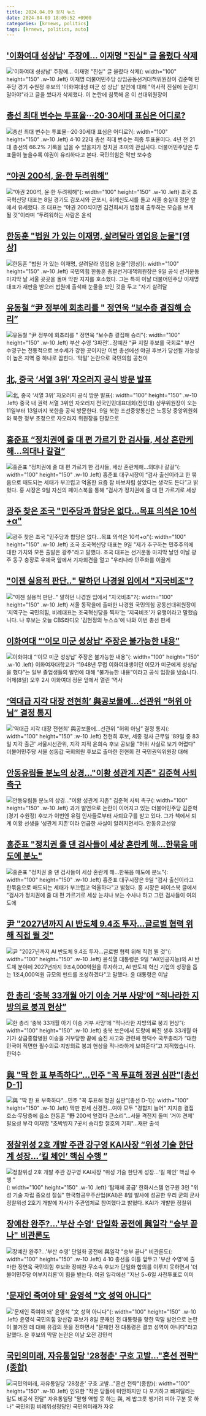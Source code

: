 ```yaml
---
title: 2024.04.09 정치 뉴스
date: 2024-04-09 18:05:52 +0900
categories: [krnews, politics]
tags: [krnews, politics, auto]
---
```

## ['이화여대 성상납' 주장에… 이재명 "진실" 글 올렸다 삭제](https://n.news.naver.com/mnews/article/469/0000794969)

!['이화여대 성상납' 주장에… 이재명 "진실" 글 올렸다 삭제](https://mimgnews.pstatic.net/image/origin/469/2024/04/09/794969.jpg?type=nf220_150){: width="100" height="150" .w-10 .left}
이재명 더불어민주당 상임공동선거대책위원장이 김준혁 민주당 경기 수원정 후보의 '이화여대생 미군 성 상납' 발언에 대해 "역사적 진실에 눈감지 말아야"라고 글을 썼다가 삭제했다. 이 논란에 침묵해 온 이 선대위원장이

## [총선 최대 변수는 투표율···20·30세대 표심은 어디로?](https://n.news.naver.com/mnews/article/032/0003289644)

![총선 최대 변수는 투표율···20·30세대 표심은 어디로?](https://mimgnews.pstatic.net/image/origin/032/2024/04/09/3289644.jpg?type=nf220_150){: width="100" height="150" .w-10 .left}
4·10 22대 총선 최대 변수는 최종 투표율이다. 4년 전 21대 총선의 66.2% 기록을 넘을 수 있을지가 정치권 초미의 관심사다. 더불어민주당은 투표율이 높을수록 야권이 유리하다고 본다. 국민의힘은 막판 보수층

## [“야권 200석, 윤·한 두려워해”](https://n.news.naver.com/mnews/article/025/0003352795)

![“야권 200석, 윤·한 두려워해”](https://mimgnews.pstatic.net/image/origin/025/2024/04/09/3352795.jpg?type=nf220_150){: width="100" height="150" .w-10 .left}
조국 조국혁신당 대표는 8일 경기도 김포시와 군포시, 위례신도시를 돌고 서울 숭실대 정문 앞에서 유세했다. 조 대표는 “야권 200석이면 김건희씨가 법정에 출두하는 모습을 보게 될 것”이라며 “두려워하는 사람은 윤석

## [한동훈 "법원 가 있는 이재명, 살려달라 영업용 눈물"[영상]](https://n.news.naver.com/mnews/article/079/0003883453)

![한동훈 "법원 가 있는 이재명, 살려달라 영업용 눈물"[영상]](https://mimgnews.pstatic.net/image/origin/079/2024/04/09/3883453.jpg?type=nf220_150){: width="100" height="150" .w-10 .left}
국민의힘 한동훈 총괄선거대책위원장은 9일 공식 선거운동 마지막 날 서울 곳곳을 돌며 막판 지지를 호소했다. 그는 특히 이날 더불어민주당 이재명 대표가 재판을 받으러 법원에 출석해 눈물을 보인 것을 두고 "자기 살려달

## [유동철 “尹 정부에 회초리를 " 정연욱 “보수층 결집해 승리”](https://n.news.naver.com/mnews/article/023/0003827171)

![유동철 “尹 정부에 회초리를 " 정연욱 “보수층 결집해 승리”](https://mimgnews.pstatic.net/image/origin/023/2024/04/08/3827171.jpg?type=nf220_150){: width="100" height="150" .w-10 .left}
부산 수영 ‘3파전’...장예찬 “尹 지킬 후보를 국회로” 부산 수영구는 전통적으로 보수세가 강한 곳이지만 이번 총선에선 야권 후보가 당선될 가능성이 높은 지역 중 하나로 꼽힌다. ‘막말’ 논란으로 국민의힘 공천이

## [北, 중국 ‘서열 3위’ 자오러지 공식 방문 발표](https://n.news.naver.com/mnews/article/020/0003558124)

![北, 중국 ‘서열 3위’ 자오러지 공식 방문 발표](https://mimgnews.pstatic.net/image/origin/020/2024/04/09/3558124.jpg?type=nf220_150){: width="100" height="150" .w-10 .left}
중국 내 권력 서열 3위인 자오러지 전국인민대표대회(전인대) 상무위원장이 오는 11일부터 13일까지 북한을 공식 방문한다. 9일 북한 조선중앙통신은 노동당 중앙위원회와 북한 정부 초청으로 자오러지 위원장을 단장으로

## [홍준표 “정치권에 줄 대 편 가르기 한 검사들, 세상 혼란케해…의대나 갈걸”](https://n.news.naver.com/mnews/article/020/0003558119)

![홍준표 “정치권에 줄 대 편 가르기 한 검사들, 세상 혼란케해…의대나 갈걸”](https://mimgnews.pstatic.net/image/origin/020/2024/04/09/3558119.jpg?type=nf220_150){: width="100" height="150" .w-10 .left}
홍준표 대구시장이 “검사 출신이라고 한 묶음으로 매도되는 세태가 부끄럽고 억울한 요즘 참 바보처럼 살았다는 생각도 든다”고 밝혔다. 홍 시장은 9일 자신의 페이스북을 통해 “검사가 정치권에 줄 대 편 가르기로 세상

## [광주 찾은 조국 "민주당과 합당은 없다…목표 의석은 10석+α"](https://n.news.naver.com/mnews/article/421/0007470133)

![광주 찾은 조국 "민주당과 합당은 없다…목표 의석은 10석+α"](https://mimgnews.pstatic.net/image/origin/421/2024/04/09/7470133.jpg?type=nf220_150){: width="100" height="150" .w-10 .left}
조국 조국혁신당 대표는 9일 "제가 추구하는 민주주의에 대한 가치와 모든 출발은 광주"라고 말했다. 조국 대표는 선거운동 마지막 날인 이날 광주 동구 충장로 우체국 앞에서 기자회견을 열고 "우리나라 민주화를 이끌게

## ["이젠 실용적 판단‥" 말하던 나경원 입에서 "지국비조"?](https://n.news.naver.com/mnews/article/214/0001341598)

!["이젠 실용적 판단‥" 말하던 나경원 입에서 "지국비조"?](https://mimgnews.pstatic.net/image/origin/214/2024/04/09/1341598.jpg?type=nf220_150){: width="100" height="150" .w-10 .left}
서울 동작을에 출마한 나경원 국민의힘 공동선대위원장이 '지역구는 국민의힘, 비례대표는 조국혁신당을 찍자'는 '지국비조'가 유행이라고 말했습니다. 나 후보는 오늘 CBS라디오 '김현정의 뉴스쇼'에 나와 이번 총선 판세

## [이화여대 “‘이모 미군 성상납’ 주장은 불가능한 내용”](https://n.news.naver.com/mnews/article/056/0011698313)

![이화여대 “‘이모 미군 성상납’ 주장은 불가능한 내용”](https://mimgnews.pstatic.net/image/origin/056/2024/04/09/11698313.jpg?type=nf220_150){: width="100" height="150" .w-10 .left}
이화여자대학교가 “1948년 무렵 이화여대생이던 이모가 미군에게 성상납을 했다”는 일부 졸업생들의 발언에 대해 “불가능한 내용”이라고 공식 입장을 냈습니다. 어제(8일) 오후 2시 이화여대 정문 앞에서 열린 ‘역사

## [‘역대급 지각 대장 전현희’ 與공보물에…선관위 “허위 아님” 결정 통지](https://n.news.naver.com/mnews/article/029/0002866399)

![‘역대급 지각 대장 전현희’ 與공보물에…선관위 “허위 아님” 결정 통지](https://mimgnews.pstatic.net/image/origin/029/2024/04/09/2866399.jpg?type=nf220_150){: width="100" height="150" .w-10 .left}
전현희 후보, 세종 청사 근무일 '89일 중 83일 지각 출근' 서울시선관위, 지각 지적 윤희숙 후보 공보물 "허위 사실로 보기 어렵다" 더불어민주당 서울 성동갑 국회의원 후보로 출마한 전현희 전 국민권익위원장 대해

## [안동유림들 분노의 상경…"이황 성관계 지존" 김준혁 사퇴 촉구](https://n.news.naver.com/mnews/article/025/0003352992)

![안동유림들 분노의 상경…"이황 성관계 지존" 김준혁 사퇴 촉구](https://mimgnews.pstatic.net/image/origin/025/2024/04/09/3352992.jpg?type=nf220_150){: width="100" height="150" .w-10 .left}
과거 발언으로 논란이 이어지고 있는 더불어민주당 김준혁(경기 수원정) 후보가 이번엔 유림 인사들로부터 사퇴요구를 받고 있다. 그가 책에서 퇴계 이황 선생을 ‘성관계 지존’이라 언급한 사실이 알려지면서다. 안동유교선양

## [홍준표 "정치권 줄 댄 검사들이 세상 혼란케 해…한묶음 매도에 분노"](https://n.news.naver.com/mnews/article/448/0000454638)

![홍준표 "정치권 줄 댄 검사들이 세상 혼란케 해…한묶음 매도에 분노"](https://mimgnews.pstatic.net/image/origin/448/2024/04/09/454638.jpg?type=nf220_150){: width="100" height="150" .w-10 .left}
홍준표 대구시장은 9일 "검사 출신이라고 한묶음으로 매도되는 세태가 부끄럽고 억울하다"고 밝혔다. 홍 시장은 페이스북 글에서 "검사가 정치권에 줄 대 편 가르기로 세상 눈치나 보는 수사나 하고 그런 검사들이 여의도에

## [尹 "2027년까지 AI 반도체 9.4조 투자…글로벌 협력 위해 직접 뛸 것"](https://n.news.naver.com/mnews/article/215/0001156846)

![尹 "2027년까지 AI 반도체 9.4조 투자…글로벌 협력 위해 직접 뛸 것"](https://mimgnews.pstatic.net/image/origin/215/2024/04/09/1156846.jpg?type=nf220_150){: width="100" height="150" .w-10 .left}
윤석열 대통령은 9일 "AI(인공지능)와 AI 반도체 분야에 2027년까지 9조4,000억원을 투자하고, AI 반도체 혁신 기업의 성장을 돕는 1조4,000억원 규모의 펀드를 조성하겠다"고 말했다. 윤 대통령은 이날

## [한 총리 ‘충북 33개월 아기 이송 거부 사망’에 “적나라한 지방의료 붕괴 현상”](https://n.news.naver.com/mnews/article/056/0011698293)

![한 총리 ‘충북 33개월 아기 이송 거부 사망’에 “적나라한 지방의료 붕괴 현상”](https://mimgnews.pstatic.net/image/origin/056/2024/04/09/11698293.jpg?type=nf220_150){: width="100" height="150" .w-10 .left}
충북 보은에서 도랑에 빠진 생후 33개월 아기가 상급종합병원 이송을 거부당한 끝에 숨진 사고와 관련해 한덕수 국무총리가 “대한민국이 직면한 필수의료·지방의료 붕괴 현상을 적나라하게 보여준다”고 지적했습니다. 한덕수

## [與 "딱 한 표 부족하다"…민주 "꼭 투표해 정권 심판"[총선 D-1]](https://n.news.naver.com/mnews/article/001/0014620095)

![與 "딱 한 표 부족하다"…민주 "꼭 투표해 정권 심판"[총선 D-1]](https://mimgnews.pstatic.net/image/origin/001/2024/04/09/14620095.jpg?type=nf220_150){: width="100" height="150" .w-10 .left}
막판 판세 신경전…여야 모두 "경합지 늘어" 지지층 결집 호소·무당층에 읍소 한동훈 "野 200석 얻겠다 큰소리"…서울 격전지 돌며 '거야 견제' 필요성 부각 이재명 "초박빙지 7곳서 승리할 절호의 기회"…재판 출석

## [정찰위성 2호 개발 주관 강구영 KAI사장 “위성 기술 한단계 성장…‘킬 체인’ 핵심 수행 ”](https://n.news.naver.com/mnews/article/021/0002631063)

![정찰위성 2호 개발 주관 강구영 KAI사장 “위성 기술 한단계 성장…‘킬 체인’ 핵심 수행 ”](https://mimgnews.pstatic.net/image/origin/021/2024/04/08/2631063.jpg?type=nf220_150){: width="100" height="150" .w-10 .left}
‘탑재체 공급’ 한화시스템 연구원 3인 "위성 기술 자립 중요성 절실" 한국항공우주산업(KAI)은 8일 발사에 성공한 우리 군의 군사정찰위성 2호기 개발에 자사가 주관업체로 참여했다고 밝혔다. KAI가 개발한 정찰위

## [장예찬 완주?...'부산 수영' 단일화 공전에 與일각 "승부 끝나" 비관론도](https://n.news.naver.com/mnews/article/008/0005023092)

![장예찬 완주?...'부산 수영' 단일화 공전에 與일각 "승부 끝나" 비관론도](https://mimgnews.pstatic.net/image/origin/008/2024/04/08/5023092.jpg?type=nf220_150){: width="100" height="150" .w-10 .left}
4·10 총선을 이틀 앞두고 '부산 수영'에 출마한 정연욱 국민의힘 후보와 장예찬 무소속 후보가 단일화 합의를 이루지 못하면서 '더불어민주당 어부지리론'이 힘을 받는다. 여권 일각에선 "지난 5~6일 사전투표로 이미

## ['문재인 죽여야 돼' 윤영석 "文 성역 아니다"](https://n.news.naver.com/mnews/article/053/0000042752)

!['문재인 죽여야 돼' 윤영석 "文 성역 아니다"](https://mimgnews.pstatic.net/image/origin/053/2024/04/09/42752.jpg?type=nf220_150){: width="100" height="150" .w-10 .left}
윤영석 국민의힘 양산갑 후보가 8일 문재인 전 대통령을 향한 막말 발언으로 논란이 불거진 데 대해 유감의 뜻을 전하면서 "문재인 전 대통령은 결코 성역이 아니다"라고 말했다. 윤 후보의 막말 논란은 이날 오전 강민석

## [국민의미래, 자유통일당 '28청춘' 구호 고발…"혼선 전략"(종합)](https://n.news.naver.com/mnews/article/001/0014618518)

![국민의미래, 자유통일당 '28청춘' 구호 고발…"혼선 전략"(종합)](https://mimgnews.pstatic.net/image/origin/001/2024/04/08/14618518.jpg?type=nf220_150){: width="100" height="150" .w-10 .left}
인요한 "작은 당들에 미안하지만 다 포기하고 빠져달라는 말도 비공식 전달" 자유통일당 "맏형 역할 못 하는 與, 제 밥그릇 챙기려 피아 구분 못 하나" 국민의힘 비례위성정당인 국민의미래가 자유

